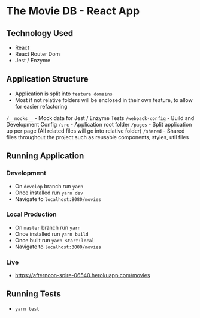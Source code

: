 # The Movie DB - React App

## Technology Used
- React
- React Router Dom
- Jest / Enzyme


## Application Structure
- Application is split into `feature domains` 
- Most if not relative folders will be enclosed in their own feature, to allow for easier refactoring

`/__mocks__` - Mock data for Jest / Enzyme Tests
`/webpack-config` - Build and Development Config
`/src` - Application root folder
  `/pages` - Split application up per page (All related files will go into relative folder)
  `/shared` - Shared files throughout the project such as reusable components, styles, util files


## Running Application

### Development
- On `develop` branch run `yarn`
- Once installed run `yarn dev`
- Navigate to `localhost:8080/movies`

### Local Production
- On `master` branch run `yarn`
- Once installed run `yarn build`
- Once built run `yarn start:local`
- Navigate to `localhost:3000/movies`

### Live
- https://afternoon-spire-06540.herokuapp.com/movies

## Running Tests
- `yarn test`